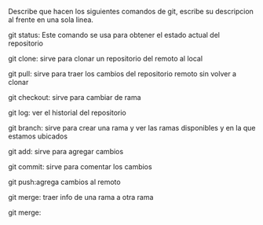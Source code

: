 Describe que hacen los siguientes comandos de git, escribe su descripcion al frente en una sola linea.

git status: Este comando se usa para obtener el estado actual del repositorio

git clone: sirve para clonar un repositorio del remoto al local

git pull: sirve para traer los cambios del repositorio remoto sin volver a clonar

git checkout: sirve para cambiar de rama

git log: ver el historial del repositorio

git branch: sirve para crear una rama y ver las ramas disponibles y en la que estamos ubicados

git add: sirve para agregar cambios

git commit: sirve para comentar los cambios

git push:agrega cambios al remoto

git merge: traer info de una rama a otra rama


git merge:

